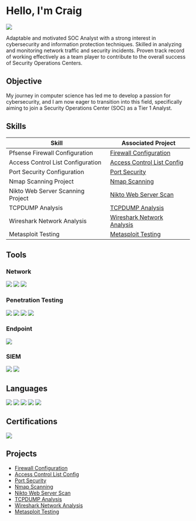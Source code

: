 # Hello, I'm Craig
<a href="https://www.linkedin.com/in/sheffieldcraig/"><img src="https://img.shields.io/badge/-LinkedIn-0072b1?&style=for-the-badge&logo=linkedin&logoColor=white" /></a>

Adaptable and motivated SOC Analyst with a strong interest in cybersecurity and information protection techniques. Skilled in analyzing and monitoring network traffic and security incidents. Proven track record of working effectively as a team player to contribute to the overall success of Security Operations Centers.

## Objective

My journey in computer science has led me to develop a passion for cybersecurity, and I am now eager to transition into this field, specifically aiming to join a Security Operations Center (SOC) as a Tier 1 Analyst.

## Skills

| Skill                                         | Associated Project         |
|-----------------------------------------------|----------------------------|
| Pfsense Firewall Configuration          | <a href="https://github.com/ideafieldpro/PfsenseFirewallConfig/tree/main">Firewall Configuration</a>|
| Access Control List Configuration | <a href="https://github.com/ideafieldpro/ConfiguringAccessControlList">Access Control List Config</a>|
| Port Security Configuration         | <a href="https://github.com/ideafieldpro/PortSecurity/tree/main">Port Security</a>|
| Nmap Scanning Project      | <a href="https://github.com/ideafieldpro/NmapScanning/tree/main">Nmap Scanning</a>|
| Nikto Web Server Scanning Project                  | <a href="https://github.com/ideafieldpro/NiktoWebserverScan/tree/main">Nikto Web Server Scan</a>|
| TCPDUMP Analysis | <a href="https://github.com/ideafieldpro/tcpdumpAnalysis/tree/main">TCPDUMP Analysis</a>|
| Wireshark Network Analysis        | <a href="https://github.com/ideafieldpro/WiresharkAnalysis/tree/main">Wireshark Network Analysis</a>|
| Metasploit Testing                | <a href="https://github.com/ideafieldpro/MetasploitTesting/tree/main">Metasploit Testing</a>|

## Tools

### Network
<div>
    <img src="https://img.shields.io/badge/-Wireshark-1679A7?&style=for-the-badge&logo=Wireshark&logoColor=white" />
    <img src="https://img.shields.io/badge/-tcpdump-3E8C00?&style=for-the-badge&logo=tcpdump&logoColor=white" />
    <img src="https://img.shields.io/badge/-nmap-3E8C00?&style=for-the-badge&logo=nmap&logoColor=white" />
</div>

### Penetration Testing
<div>
    <img src="https://img.shields.io/badge/-Metasploit-5B6D9A?&style=for-the-badge&logo=Metasploit&logoColor=white" />
    <img src="https://img.shields.io/badge/-nikto-3E8C00?&style=for-the-badge&logo=nikto&logoColor=white" />
    <img src="https://img.shields.io/badge/-ZAP-3E8C00?&style=for-the-badge&logo=owasp&logoColor=white" />
    <img src="https://img.shields.io/badge/-Burp%20Suite-FF4F00?&style=for-the-badge&logo=burp-suite&logoColor=white" />
</div>

### Endpoint
<div>
    <img src="https://img.shields.io/badge/-Redline-FF0000?&style=for-the-badge&logo=Redline&logoColor=white" />
</div>

### SIEM
<div>
    <img src="https://img.shields.io/badge/-Splunk-000000?&style=for-the-badge&logo=Splunk&logoColor=white" />
    <img src="https://img.shields.io/badge/-Elastic-005571?&style=for-the-badge&logo=Elastic&logoColor=white" />
</div>

## Languages
<div>
<img src="https://img.shields.io/badge/Python-3776AB?style=for-the-badge&logo=python&logoColor=white" />
<img src="https://img.shields.io/badge/SQL-003B57?style=for-the-badge&logo=postgresql&logoColor=white" />
<img src="https://img.shields.io/badge/C-A8B400?style=for-the-badge&logo=c&logoColor=white" />
<img src="https://img.shields.io/badge/JavaScript-F7DF1E?style=for-the-badge&logo=javascript&logoColor=black" />
<img src="https://img.shields.io/badge/Bash-4EAA25?style=for-the-badge&logo=gnu-bash&logoColor=white" />
</div>

## Certifications
<div>
<img src="https://img.shields.io/badge/-Security%2B-FF0000?&style=for-the-badge&logo=CompTIA&logoColor=white" />
</div>

## Projects
- <a href="https://github.com/ideafieldpro/PfsenseFirewallConfig/tree/main">Firewall Configuration</a>
- <a href="https://github.com/ideafieldpro/ConfiguringAccessControlList">Access Control List Config</a>
- <a href="https://github.com/ideafieldpro/PortSecurity/tree/main">Port Security</a>
- <a href="https://github.com/ideafieldpro/NmapScanning/tree/main">Nmap Scanning</a>
- <a href="https://github.com/ideafieldpro/NiktoWebserverScan/tree/main">Nikto Web Server Scan</a>
- <a href="https://github.com/ideafieldpro/tcpdumpAnalysis/tree/main">TCPDUMP Analysis</a>
- <a href="https://github.com/ideafieldpro/WiresharkAnalysis/tree/main">Wireshark Network Analysis</a>
- <a href="https://github.com/ideafieldpro/MetasploitTesting/tree/main">Metasploit Testing</a>
